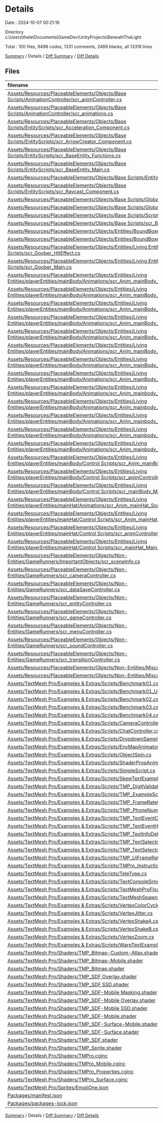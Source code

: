 # Details

Date : 2024-10-07 00:21:16

Directory c:\\Users\\thele\\Documents\\GameDev\\UnityProjects\\BeneathTheLight

Total : 100 files,  9498 codes, 1331 comments, 2489 blanks, all 13318 lines

[Summary](results.md) / Details / [Diff Summary](diff.md) / [Diff Details](diff-details.md)

## Files
| filename | language | code | comment | blank | total |
| :--- | :--- | ---: | ---: | ---: | ---: |
| [Assets/Resources/PlaceableElements/Objects/Base Scripts/AnimationController/scr_animController.cs](/Assets/Resources/PlaceableElements/Objects/Base%20Scripts/AnimationController/scr_animController.cs) | C# | 32 | 8 | 9 | 49 |
| [Assets/Resources/PlaceableElements/Objects/Base Scripts/AnimationController/scr_animations.cs](/Assets/Resources/PlaceableElements/Objects/Base%20Scripts/AnimationController/scr_animations.cs) | C# | 81 | 28 | 16 | 125 |
| [Assets/Resources/PlaceableElements/Objects/Base Scripts/EntityScripts/scr_Acceleration_Component.cs](/Assets/Resources/PlaceableElements/Objects/Base%20Scripts/EntityScripts/scr_Acceleration_Component.cs) | C# | 62 | 3 | 13 | 78 |
| [Assets/Resources/PlaceableElements/Objects/Base Scripts/EntityScripts/scr_ArrowCreator_Component.cs](/Assets/Resources/PlaceableElements/Objects/Base%20Scripts/EntityScripts/scr_ArrowCreator_Component.cs) | C# | 132 | 17 | 25 | 174 |
| [Assets/Resources/PlaceableElements/Objects/Base Scripts/EntityScripts/scr_BaseEntity_Functions.cs](/Assets/Resources/PlaceableElements/Objects/Base%20Scripts/EntityScripts/scr_BaseEntity_Functions.cs) | C# | 12 | 1 | 3 | 16 |
| [Assets/Resources/PlaceableElements/Objects/Base Scripts/EntityScripts/scr_BaseEntity_Main.cs](/Assets/Resources/PlaceableElements/Objects/Base%20Scripts/EntityScripts/scr_BaseEntity_Main.cs) | C# | 87 | 26 | 25 | 138 |
| [Assets/Resources/PlaceableElements/Objects/Base Scripts/EntityScripts/scr_Effect_Script.cs](/Assets/Resources/PlaceableElements/Objects/Base%20Scripts/EntityScripts/scr_Effect_Script.cs) | C# | 36 | 3 | 8 | 47 |
| [Assets/Resources/PlaceableElements/Objects/Base Scripts/EntityScripts/scr_Raycast_Component.cs](/Assets/Resources/PlaceableElements/Objects/Base%20Scripts/EntityScripts/scr_Raycast_Component.cs) | C# | 131 | 69 | 27 | 227 |
| [Assets/Resources/PlaceableElements/Objects/Base Scripts/GlobalScripts/GLOBAL_VARS.cs](/Assets/Resources/PlaceableElements/Objects/Base%20Scripts/GlobalScripts/GLOBAL_VARS.cs) | C# | 170 | 4 | 20 | 194 |
| [Assets/Resources/PlaceableElements/Objects/Base Scripts/GlobalScripts/IDScript.cs](/Assets/Resources/PlaceableElements/Objects/Base%20Scripts/GlobalScripts/IDScript.cs) | C# | 13 | 2 | 7 | 22 |
| [Assets/Resources/PlaceableElements/Objects/Base Scripts/ScriptableObjects/so_sceneInfo.cs](/Assets/Resources/PlaceableElements/Objects/Base%20Scripts/ScriptableObjects/so_sceneInfo.cs) | C# | 9 | 1 | 1 | 11 |
| [Assets/Resources/PlaceableElements/Objects/Base Scripts/scr_BaseObject.cs](/Assets/Resources/PlaceableElements/Objects/Base%20Scripts/scr_BaseObject.cs) | C# | 5 | 0 | 1 | 6 |
| [Assets/Resources/PlaceableElements/Objects/Entities/BoundBoxes/scr_passThroughFloor.cs](/Assets/Resources/PlaceableElements/Objects/Entities/BoundBoxes/scr_passThroughFloor.cs) | C# | 27 | 0 | 3 | 30 |
| [Assets/Resources/PlaceableElements/Objects/Entities/BoundBoxes/scr_solidWall.cs](/Assets/Resources/PlaceableElements/Objects/Entities/BoundBoxes/scr_solidWall.cs) | C# | 24 | 0 | 3 | 27 |
| [Assets/Resources/PlaceableElements/Objects/Entities/Living Entities/Stomper/Control Scripts/scr_Goober_HitEffect.cs](/Assets/Resources/PlaceableElements/Objects/Entities/Living%20Entities/Stomper/Control%20Scripts/scr_Goober_HitEffect.cs) | C# | 32 | 0 | 4 | 36 |
| [Assets/Resources/PlaceableElements/Objects/Entities/Living Entities/Stomper/Control Scripts/scr_Goober_Main.cs](/Assets/Resources/PlaceableElements/Objects/Entities/Living%20Entities/Stomper/Control%20Scripts/scr_Goober_Main.cs) | C# | 378 | 71 | 66 | 515 |
| [Assets/Resources/PlaceableElements/Objects/Entities/Living Entities/playerEntities/mainBody/Animations/scr_Anim_mainBody_Run_Hat.cs](/Assets/Resources/PlaceableElements/Objects/Entities/Living%20Entities/playerEntities/mainBody/Animations/scr_Anim_mainBody_Run_Hat.cs) | C# | 22 | 3 | 11 | 36 |
| [Assets/Resources/PlaceableElements/Objects/Entities/Living Entities/playerEntities/mainBody/Animations/scr_Anim_mainBody_Skid_Hat.cs](/Assets/Resources/PlaceableElements/Objects/Entities/Living%20Entities/playerEntities/mainBody/Animations/scr_Anim_mainBody_Skid_Hat.cs) | C# | 23 | 1 | 9 | 33 |
| [Assets/Resources/PlaceableElements/Objects/Entities/Living Entities/playerEntities/mainBody/Animations/scr_Anim_mainBody_Sprint_Hat.cs](/Assets/Resources/PlaceableElements/Objects/Entities/Living%20Entities/playerEntities/mainBody/Animations/scr_Anim_mainBody_Sprint_Hat.cs) | C# | 31 | 2 | 6 | 39 |
| [Assets/Resources/PlaceableElements/Objects/Entities/Living Entities/playerEntities/mainBody/Animations/scr_Anim_mainBody_Throw_Hat.cs](/Assets/Resources/PlaceableElements/Objects/Entities/Living%20Entities/playerEntities/mainBody/Animations/scr_Anim_mainBody_Throw_Hat.cs) | C# | 27 | 2 | 9 | 38 |
| [Assets/Resources/PlaceableElements/Objects/Entities/Living Entities/playerEntities/mainBody/Animations/scr_Anim_mainBody_Walking_Hat.cs](/Assets/Resources/PlaceableElements/Objects/Entities/Living%20Entities/playerEntities/mainBody/Animations/scr_Anim_mainBody_Walking_Hat.cs) | C# | 29 | 4 | 8 | 41 |
| [Assets/Resources/PlaceableElements/Objects/Entities/Living Entities/playerEntities/mainBody/Animations/scr_Anim_mainBody_fastMove_prepThrow_Hat.cs](/Assets/Resources/PlaceableElements/Objects/Entities/Living%20Entities/playerEntities/mainBody/Animations/scr_Anim_mainBody_fastMove_prepThrow_Hat.cs) | C# | 21 | 3 | 10 | 34 |
| [Assets/Resources/PlaceableElements/Objects/Entities/Living Entities/playerEntities/mainBody/Animations/scr_Anim_mainBody_prepThrow_Hat.cs](/Assets/Resources/PlaceableElements/Objects/Entities/Living%20Entities/playerEntities/mainBody/Animations/scr_Anim_mainBody_prepThrow_Hat.cs) | C# | 14 | 0 | 4 | 18 |
| [Assets/Resources/PlaceableElements/Objects/Entities/Living Entities/playerEntities/mainBody/Animations/scr_Anim_mainBody_slowMove_prepThrow_Hat.cs](/Assets/Resources/PlaceableElements/Objects/Entities/Living%20Entities/playerEntities/mainBody/Animations/scr_Anim_mainBody_slowMove_prepThrow_Hat.cs) | C# | 21 | 3 | 9 | 33 |
| [Assets/Resources/PlaceableElements/Objects/Entities/Living Entities/playerEntities/mainBody/Animations/scr_Anim_mainbody_Fall_Hat.cs](/Assets/Resources/PlaceableElements/Objects/Entities/Living%20Entities/playerEntities/mainBody/Animations/scr_Anim_mainbody_Fall_Hat.cs) | C# | 39 | 1 | 8 | 48 |
| [Assets/Resources/PlaceableElements/Objects/Entities/Living Entities/playerEntities/mainBody/Animations/scr_Anim_mainbody_Idle_Hat.cs](/Assets/Resources/PlaceableElements/Objects/Entities/Living%20Entities/playerEntities/mainBody/Animations/scr_Anim_mainbody_Idle_Hat.cs) | C# | 13 | 1 | 4 | 18 |
| [Assets/Resources/PlaceableElements/Objects/Entities/Living Entities/playerEntities/mainBody/Animations/scr_Anim_mainbody_Jump_Hat.cs](/Assets/Resources/PlaceableElements/Objects/Entities/Living%20Entities/playerEntities/mainBody/Animations/scr_Anim_mainbody_Jump_Hat.cs) | C# | 23 | 1 | 5 | 29 |
| [Assets/Resources/PlaceableElements/Objects/Entities/Living Entities/playerEntities/mainBody/Animations/scr_Anim_mainbody_moveFall_Hat.cs](/Assets/Resources/PlaceableElements/Objects/Entities/Living%20Entities/playerEntities/mainBody/Animations/scr_Anim_mainbody_moveFall_Hat.cs) | C# | 39 | 1 | 8 | 48 |
| [Assets/Resources/PlaceableElements/Objects/Entities/Living Entities/playerEntities/mainBody/Animations/scr_Anim_mainbody_moveJump_Hat.cs](/Assets/Resources/PlaceableElements/Objects/Entities/Living%20Entities/playerEntities/mainBody/Animations/scr_Anim_mainbody_moveJump_Hat.cs) | C# | 24 | 1 | 5 | 30 |
| [Assets/Resources/PlaceableElements/Objects/Entities/Living Entities/playerEntities/mainBody/Control Scripts/scr_Anim_mainBody_template.cs](/Assets/Resources/PlaceableElements/Objects/Entities/Living%20Entities/playerEntities/mainBody/Control%20Scripts/scr_Anim_mainBody_template.cs) | C# | 13 | 1 | 3 | 17 |
| [Assets/Resources/PlaceableElements/Objects/Entities/Living Entities/playerEntities/mainBody/Control Scripts/scr_animController_mainBody.cs](/Assets/Resources/PlaceableElements/Objects/Entities/Living%20Entities/playerEntities/mainBody/Control%20Scripts/scr_animController_mainBody.cs) | C# | 71 | 2 | 25 | 98 |
| [Assets/Resources/PlaceableElements/Objects/Entities/Living Entities/playerEntities/mainBody/Control Scripts/scr_mainBody_Main.cs](/Assets/Resources/PlaceableElements/Objects/Entities/Living%20Entities/playerEntities/mainBody/Control%20Scripts/scr_mainBody_Main.cs) | C# | 450 | 89 | 82 | 621 |
| [Assets/Resources/PlaceableElements/Objects/Entities/Living Entities/playerEntities/mainHat/Animations/scr_Anim_mainHat_Soar.cs](/Assets/Resources/PlaceableElements/Objects/Entities/Living%20Entities/playerEntities/mainHat/Animations/scr_Anim_mainHat_Soar.cs) | C# | 22 | 1 | 5 | 28 |
| [Assets/Resources/PlaceableElements/Objects/Entities/Living Entities/playerEntities/mainHat/Control Scripts/scr_Anim_mainHat_template.cs](/Assets/Resources/PlaceableElements/Objects/Entities/Living%20Entities/playerEntities/mainHat/Control%20Scripts/scr_Anim_mainHat_template.cs) | C# | 11 | 1 | 1 | 13 |
| [Assets/Resources/PlaceableElements/Objects/Entities/Living Entities/playerEntities/mainHat/Control Scripts/scr_animController_mainHat.cs](/Assets/Resources/PlaceableElements/Objects/Entities/Living%20Entities/playerEntities/mainHat/Control%20Scripts/scr_animController_mainHat.cs) | C# | 38 | 2 | 8 | 48 |
| [Assets/Resources/PlaceableElements/Objects/Entities/Living Entities/playerEntities/mainHat/Control Scripts/scr_mainHat_Main.cs](/Assets/Resources/PlaceableElements/Objects/Entities/Living%20Entities/playerEntities/mainHat/Control%20Scripts/scr_mainHat_Main.cs) | C# | 264 | 18 | 32 | 314 |
| [Assets/Resources/PlaceableElements/Objects/Non-Entities/GameRunners/ImportantObjects/scr_sceneInfo.cs](/Assets/Resources/PlaceableElements/Objects/Non-Entities/GameRunners/ImportantObjects/scr_sceneInfo.cs) | C# | 6 | 2 | 1 | 9 |
| [Assets/Resources/PlaceableElements/Objects/Non-Entities/GameRunners/scr_cameraController.cs](/Assets/Resources/PlaceableElements/Objects/Non-Entities/GameRunners/scr_cameraController.cs) | C# | 163 | 19 | 22 | 204 |
| [Assets/Resources/PlaceableElements/Objects/Non-Entities/GameRunners/scr_dataSaveController.cs](/Assets/Resources/PlaceableElements/Objects/Non-Entities/GameRunners/scr_dataSaveController.cs) | C# | 4 | 0 | 2 | 6 |
| [Assets/Resources/PlaceableElements/Objects/Non-Entities/GameRunners/scr_entityController.cs](/Assets/Resources/PlaceableElements/Objects/Non-Entities/GameRunners/scr_entityController.cs) | C# | 166 | 26 | 26 | 218 |
| [Assets/Resources/PlaceableElements/Objects/Non-Entities/GameRunners/scr_gameController.cs](/Assets/Resources/PlaceableElements/Objects/Non-Entities/GameRunners/scr_gameController.cs) | C# | 369 | 30 | 57 | 456 |
| [Assets/Resources/PlaceableElements/Objects/Non-Entities/GameRunners/scr_menuController.cs](/Assets/Resources/PlaceableElements/Objects/Non-Entities/GameRunners/scr_menuController.cs) | C# | 162 | 20 | 27 | 209 |
| [Assets/Resources/PlaceableElements/Objects/Non-Entities/GameRunners/scr_soundController.cs](/Assets/Resources/PlaceableElements/Objects/Non-Entities/GameRunners/scr_soundController.cs) | C# | 25 | 0 | 4 | 29 |
| [Assets/Resources/PlaceableElements/Objects/Non-Entities/GameRunners/scr_transitionController.cs](/Assets/Resources/PlaceableElements/Objects/Non-Entities/GameRunners/scr_transitionController.cs) | C# | 103 | 11 | 16 | 130 |
| [Assets/Resources/PlaceableElements/Objects/Non-Entities/Misc/scr_ClickButton.cs](/Assets/Resources/PlaceableElements/Objects/Non-Entities/Misc/scr_ClickButton.cs) | C# | 48 | 9 | 9 | 66 |
| [Assets/Resources/PlaceableElements/Objects/Non-Entities/Misc/scr_camSpot.cs](/Assets/Resources/PlaceableElements/Objects/Non-Entities/Misc/scr_camSpot.cs) | C# | 14 | 0 | 1 | 15 |
| [Assets/TextMesh Pro/Examples & Extras/Scripts/Benchmark01.cs](/Assets/TextMesh%20Pro/Examples%20&%20Extras/Scripts/Benchmark01.cs) | C# | 63 | 29 | 37 | 129 |
| [Assets/TextMesh Pro/Examples & Extras/Scripts/Benchmark01_UGUI.cs](/Assets/TextMesh%20Pro/Examples%20&%20Extras/Scripts/Benchmark01_UGUI.cs) | C# | 59 | 37 | 40 | 136 |
| [Assets/TextMesh Pro/Examples & Extras/Scripts/Benchmark02.cs](/Assets/TextMesh%20Pro/Examples%20&%20Extras/Scripts/Benchmark02.cs) | C# | 65 | 6 | 27 | 98 |
| [Assets/TextMesh Pro/Examples & Extras/Scripts/Benchmark03.cs](/Assets/TextMesh%20Pro/Examples%20&%20Extras/Scripts/Benchmark03.cs) | C# | 73 | 1 | 19 | 93 |
| [Assets/TextMesh Pro/Examples & Extras/Scripts/Benchmark04.cs](/Assets/TextMesh%20Pro/Examples%20&%20Extras/Scripts/Benchmark04.cs) | C# | 41 | 26 | 19 | 86 |
| [Assets/TextMesh Pro/Examples & Extras/Scripts/CameraController.cs](/Assets/TextMesh%20Pro/Examples%20&%20Extras/Scripts/CameraController.cs) | C# | 198 | 25 | 69 | 292 |
| [Assets/TextMesh Pro/Examples & Extras/Scripts/ChatController.cs](/Assets/TextMesh%20Pro/Examples%20&%20Extras/Scripts/ChatController.cs) | C# | 31 | 5 | 16 | 52 |
| [Assets/TextMesh Pro/Examples & Extras/Scripts/DropdownSample.cs](/Assets/TextMesh%20Pro/Examples%20&%20Extras/Scripts/DropdownSample.cs) | C# | 15 | 0 | 5 | 20 |
| [Assets/TextMesh Pro/Examples & Extras/Scripts/EnvMapAnimator.cs](/Assets/TextMesh%20Pro/Examples%20&%20Extras/Scripts/EnvMapAnimator.cs) | C# | 23 | 4 | 9 | 36 |
| [Assets/TextMesh Pro/Examples & Extras/Scripts/ObjectSpin.cs](/Assets/TextMesh%20Pro/Examples%20&%20Extras/Scripts/ObjectSpin.cs) | C# | 50 | 4 | 15 | 69 |
| [Assets/TextMesh Pro/Examples & Extras/Scripts/ShaderPropAnimator.cs](/Assets/TextMesh%20Pro/Examples%20&%20Extras/Scripts/ShaderPropAnimator.cs) | C# | 33 | 5 | 14 | 52 |
| [Assets/TextMesh Pro/Examples & Extras/Scripts/SimpleScript.cs](/Assets/TextMesh%20Pro/Examples%20&%20Extras/Scripts/SimpleScript.cs) | C# | 24 | 15 | 20 | 59 |
| [Assets/TextMesh Pro/Examples & Extras/Scripts/SkewTextExample.cs](/Assets/TextMesh%20Pro/Examples%20&%20Extras/Scripts/SkewTextExample.cs) | C# | 95 | 18 | 46 | 159 |
| [Assets/TextMesh Pro/Examples & Extras/Scripts/TMP_DigitValidator.cs](/Assets/TextMesh%20Pro/Examples%20&%20Extras/Scripts/TMP_DigitValidator.cs) | C# | 19 | 5 | 4 | 28 |
| [Assets/TextMesh Pro/Examples & Extras/Scripts/TMP_ExampleScript_01.cs](/Assets/TextMesh%20Pro/Examples%20&%20Extras/Scripts/TMP_ExampleScript_01.cs) | C# | 37 | 9 | 19 | 65 |
| [Assets/TextMesh Pro/Examples & Extras/Scripts/TMP_FrameRateCounter.cs](/Assets/TextMesh%20Pro/Examples%20&%20Extras/Scripts/TMP_FrameRateCounter.cs) | C# | 91 | 11 | 33 | 135 |
| [Assets/TextMesh Pro/Examples & Extras/Scripts/TMP_PhoneNumberValidator.cs](/Assets/TextMesh%20Pro/Examples%20&%20Extras/Scripts/TMP_PhoneNumberValidator.cs) | C# | 93 | 7 | 6 | 106 |
| [Assets/TextMesh Pro/Examples & Extras/Scripts/TMP_TextEventCheck.cs](/Assets/TextMesh%20Pro/Examples%20&%20Extras/Scripts/TMP_TextEventCheck.cs) | C# | 56 | 1 | 17 | 74 |
| [Assets/TextMesh Pro/Examples & Extras/Scripts/TMP_TextEventHandler.cs](/Assets/TextMesh%20Pro/Examples%20&%20Extras/Scripts/TMP_TextEventHandler.cs) | C# | 170 | 31 | 54 | 255 |
| [Assets/TextMesh Pro/Examples & Extras/Scripts/TMP_TextInfoDebugTool.cs](/Assets/TextMesh%20Pro/Examples%20&%20Extras/Scripts/TMP_TextInfoDebugTool.cs) | C# | 409 | 97 | 147 | 653 |
| [Assets/TextMesh Pro/Examples & Extras/Scripts/TMP_TextSelector_A.cs](/Assets/TextMesh%20Pro/Examples%20&%20Extras/Scripts/TMP_TextSelector_A.cs) | C# | 100 | 17 | 41 | 158 |
| [Assets/TextMesh Pro/Examples & Extras/Scripts/TMP_TextSelector_B.cs](/Assets/TextMesh%20Pro/Examples%20&%20Extras/Scripts/TMP_TextSelector_B.cs) | C# | 250 | 191 | 107 | 548 |
| [Assets/TextMesh Pro/Examples & Extras/Scripts/TMP_UiFrameRateCounter.cs](/Assets/TextMesh%20Pro/Examples%20&%20Extras/Scripts/TMP_UiFrameRateCounter.cs) | C# | 96 | 1 | 28 | 125 |
| [Assets/TextMesh Pro/Examples & Extras/Scripts/TMPro_InstructionOverlay.cs](/Assets/TextMesh%20Pro/Examples%20&%20Extras/Scripts/TMPro_InstructionOverlay.cs) | C# | 55 | 6 | 24 | 85 |
| [Assets/TextMesh Pro/Examples & Extras/Scripts/TeleType.cs](/Assets/TextMesh%20Pro/Examples%20&%20Extras/Scripts/TeleType.cs) | C# | 40 | 15 | 28 | 83 |
| [Assets/TextMesh Pro/Examples & Extras/Scripts/TextConsoleSimulator.cs](/Assets/TextMesh%20Pro/Examples%20&%20Extras/Scripts/TextConsoleSimulator.cs) | C# | 79 | 13 | 29 | 121 |
| [Assets/TextMesh Pro/Examples & Extras/Scripts/TextMeshProFloatingText.cs](/Assets/TextMesh%20Pro/Examples%20&%20Extras/Scripts/TextMeshProFloatingText.cs) | C# | 135 | 32 | 57 | 224 |
| [Assets/TextMesh Pro/Examples & Extras/Scripts/TextMeshSpawner.cs](/Assets/TextMesh%20Pro/Examples%20&%20Extras/Scripts/TextMeshSpawner.cs) | C# | 46 | 13 | 21 | 80 |
| [Assets/TextMesh Pro/Examples & Extras/Scripts/VertexColorCycler.cs](/Assets/TextMesh%20Pro/Examples%20&%20Extras/Scripts/VertexColorCycler.cs) | C# | 48 | 13 | 24 | 85 |
| [Assets/TextMesh Pro/Examples & Extras/Scripts/VertexJitter.cs](/Assets/TextMesh%20Pro/Examples%20&%20Extras/Scripts/VertexJitter.cs) | C# | 105 | 26 | 44 | 175 |
| [Assets/TextMesh Pro/Examples & Extras/Scripts/VertexShakeA.cs](/Assets/TextMesh%20Pro/Examples%20&%20Extras/Scripts/VertexShakeA.cs) | C# | 99 | 23 | 39 | 161 |
| [Assets/TextMesh Pro/Examples & Extras/Scripts/VertexShakeB.cs](/Assets/TextMesh%20Pro/Examples%20&%20Extras/Scripts/VertexShakeB.cs) | C# | 112 | 29 | 44 | 185 |
| [Assets/TextMesh Pro/Examples & Extras/Scripts/VertexZoom.cs](/Assets/TextMesh%20Pro/Examples%20&%20Extras/Scripts/VertexZoom.cs) | C# | 112 | 32 | 48 | 192 |
| [Assets/TextMesh Pro/Examples & Extras/Scripts/WarpTextExample.cs](/Assets/TextMesh%20Pro/Examples%20&%20Extras/Scripts/WarpTextExample.cs) | C# | 87 | 15 | 43 | 145 |
| [Assets/TextMesh Pro/Shaders/TMP_Bitmap-Custom-Atlas.shader](/Assets/TextMesh%20Pro/Shaders/TMP_Bitmap-Custom-Atlas.shader) | Shaderlab | 109 | 2 | 33 | 144 |
| [Assets/TextMesh Pro/Shaders/TMP_Bitmap-Mobile.shader](/Assets/TextMesh%20Pro/Shaders/TMP_Bitmap-Mobile.shader) | Shaderlab | 112 | 3 | 31 | 146 |
| [Assets/TextMesh Pro/Shaders/TMP_Bitmap.shader](/Assets/TextMesh%20Pro/Shaders/TMP_Bitmap.shader) | Shaderlab | 109 | 2 | 33 | 144 |
| [Assets/TextMesh Pro/Shaders/TMP_SDF Overlay.shader](/Assets/TextMesh%20Pro/Shaders/TMP_SDF%20Overlay.shader) | Shaderlab | 243 | 4 | 71 | 318 |
| [Assets/TextMesh Pro/Shaders/TMP_SDF SSD.shader](/Assets/TextMesh%20Pro/Shaders/TMP_SDF%20SSD.shader) | Shaderlab | 241 | 4 | 66 | 311 |
| [Assets/TextMesh Pro/Shaders/TMP_SDF-Mobile Masking.shader](/Assets/TextMesh%20Pro/Shaders/TMP_SDF-Mobile%20Masking.shader) | Shaderlab | 188 | 10 | 50 | 248 |
| [Assets/TextMesh Pro/Shaders/TMP_SDF-Mobile Overlay.shader](/Assets/TextMesh%20Pro/Shaders/TMP_SDF-Mobile%20Overlay.shader) | Shaderlab | 183 | 8 | 50 | 241 |
| [Assets/TextMesh Pro/Shaders/TMP_SDF-Mobile SSD.shader](/Assets/TextMesh%20Pro/Shaders/TMP_SDF-Mobile%20SSD.shader) | Shaderlab | 82 | 4 | 21 | 107 |
| [Assets/TextMesh Pro/Shaders/TMP_SDF-Mobile.shader](/Assets/TextMesh%20Pro/Shaders/TMP_SDF-Mobile.shader) | Shaderlab | 183 | 8 | 50 | 241 |
| [Assets/TextMesh Pro/Shaders/TMP_SDF-Surface-Mobile.shader](/Assets/TextMesh%20Pro/Shaders/TMP_SDF-Surface-Mobile.shader) | Shaderlab | 103 | 8 | 28 | 139 |
| [Assets/TextMesh Pro/Shaders/TMP_SDF-Surface.shader](/Assets/TextMesh%20Pro/Shaders/TMP_SDF-Surface.shader) | Shaderlab | 122 | 4 | 33 | 159 |
| [Assets/TextMesh Pro/Shaders/TMP_SDF.shader](/Assets/TextMesh%20Pro/Shaders/TMP_SDF.shader) | Shaderlab | 243 | 4 | 71 | 318 |
| [Assets/TextMesh Pro/Shaders/TMP_Sprite.shader](/Assets/TextMesh%20Pro/Shaders/TMP_Sprite.shader) | Shaderlab | 97 | 0 | 20 | 117 |
| [Assets/TextMesh Pro/Shaders/TMPro.cginc](/Assets/TextMesh%20Pro/Shaders/TMPro.cginc) | Shaderlab | 63 | 2 | 20 | 85 |
| [Assets/TextMesh Pro/Shaders/TMPro_Mobile.cginc](/Assets/TextMesh%20Pro/Shaders/TMPro_Mobile.cginc) | Shaderlab | 122 | 2 | 34 | 158 |
| [Assets/TextMesh Pro/Shaders/TMPro_Properties.cginc](/Assets/TextMesh%20Pro/Shaders/TMPro_Properties.cginc) | Shaderlab | 62 | 10 | 14 | 86 |
| [Assets/TextMesh Pro/Shaders/TMPro_Surface.cginc](/Assets/TextMesh%20Pro/Shaders/TMPro_Surface.cginc) | Shaderlab | 76 | 7 | 19 | 102 |
| [Assets/TextMesh Pro/Sprites/EmojiOne.json](/Assets/TextMesh%20Pro/Sprites/EmojiOne.json) | JSON | 155 | 0 | 2 | 157 |
| [Packages/manifest.json](/Packages/manifest.json) | JSON | 45 | 0 | 1 | 46 |
| [Packages/packages-lock.json](/Packages/packages-lock.json) | JSON | 465 | 0 | 1 | 466 |

[Summary](results.md) / Details / [Diff Summary](diff.md) / [Diff Details](diff-details.md)
